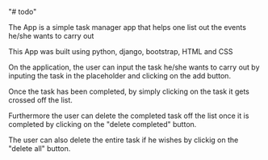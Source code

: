 "# todo" 

The App is a simple task manager app that helps one list out the events he/she wants to carry out

This App was built using python, django, bootstrap, HTML and CSS

On the application, the user can input the task he/she wants to carry out by inputing the task in the placeholder and clicking on the add button.

Once the task has been completed, by simply clicking on the task it gets crossed off the list.

Furthermore the user can delete the completed task off the list once it is completed by clicking on the "delete completed" button.

The user can also delete the entire task if he wishes by clickig on the "delete all" button.

